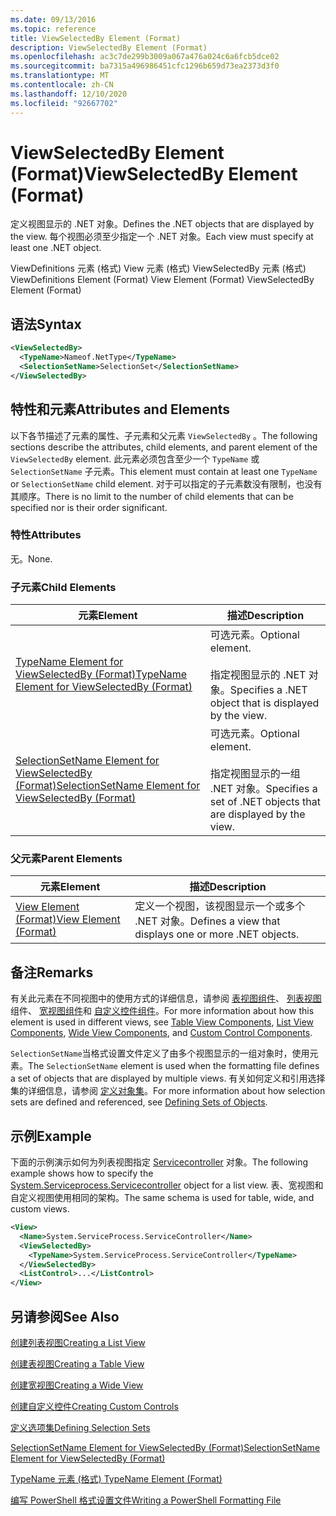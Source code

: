 ```yaml
---
ms.date: 09/13/2016
ms.topic: reference
title: ViewSelectedBy Element (Format)
description: ViewSelectedBy Element (Format)
ms.openlocfilehash: ac3c7de299b3009a067a476a024c6a6fcb5dce02
ms.sourcegitcommit: ba7315a496986451cfc1296b659d73ea2373d3f0
ms.translationtype: MT
ms.contentlocale: zh-CN
ms.lasthandoff: 12/10/2020
ms.locfileid: "92667702"
---
```

# <a name="viewselectedby-element-format"></a><span data-ttu-id="9626f-103">ViewSelectedBy Element (Format)</span><span class="sxs-lookup"><span data-stu-id="9626f-103">ViewSelectedBy Element (Format)</span></span>

<span data-ttu-id="9626f-104">定义视图显示的 .NET 对象。</span><span class="sxs-lookup"><span data-stu-id="9626f-104">Defines the .NET objects that are displayed by the view.</span></span> <span data-ttu-id="9626f-105">每个视图必须至少指定一个 .NET 对象。</span><span class="sxs-lookup"><span data-stu-id="9626f-105">Each view must specify at least one .NET object.</span></span>

<span data-ttu-id="9626f-106">ViewDefinitions 元素 (格式) View 元素 (格式) ViewSelectedBy 元素 (格式) </span><span class="sxs-lookup"><span data-stu-id="9626f-106">ViewDefinitions Element (Format) View Element (Format) ViewSelectedBy Element (Format)</span></span>

## <a name="syntax"></a><span data-ttu-id="9626f-107">语法</span><span class="sxs-lookup"><span data-stu-id="9626f-107">Syntax</span></span>

```xml
<ViewSelectedBy>
  <TypeName>Nameof.NetType</TypeName>
  <SelectionSetName>SelectionSet</SelectionSetName>
</ViewSelectedBy>
```

## <a name="attributes-and-elements"></a><span data-ttu-id="9626f-108">特性和元素</span><span class="sxs-lookup"><span data-stu-id="9626f-108">Attributes and Elements</span></span>

<span data-ttu-id="9626f-109">以下各节描述了元素的属性、子元素和父元素 `ViewSelectedBy` 。</span><span class="sxs-lookup"><span data-stu-id="9626f-109">The following sections describe the attributes, child elements, and parent element of the `ViewSelectedBy` element.</span></span> <span data-ttu-id="9626f-110">此元素必须包含至少一个 `TypeName` 或 `SelectionSetName` 子元素。</span><span class="sxs-lookup"><span data-stu-id="9626f-110">This element must contain at least one `TypeName` or `SelectionSetName` child element.</span></span> <span data-ttu-id="9626f-111">对于可以指定的子元素数没有限制，也没有其顺序。</span><span class="sxs-lookup"><span data-stu-id="9626f-111">There is no limit to the number of child elements that can be specified nor is their order significant.</span></span>

### <a name="attributes"></a><span data-ttu-id="9626f-112">特性</span><span class="sxs-lookup"><span data-stu-id="9626f-112">Attributes</span></span>

<span data-ttu-id="9626f-113">无。</span><span class="sxs-lookup"><span data-stu-id="9626f-113">None.</span></span>

### <a name="child-elements"></a><span data-ttu-id="9626f-114">子元素</span><span class="sxs-lookup"><span data-stu-id="9626f-114">Child Elements</span></span>

|<span data-ttu-id="9626f-115">元素</span><span class="sxs-lookup"><span data-stu-id="9626f-115">Element</span></span>|<span data-ttu-id="9626f-116">描述</span><span class="sxs-lookup"><span data-stu-id="9626f-116">Description</span></span>|
|-------------|-----------------|
|[<span data-ttu-id="9626f-117">TypeName Element for ViewSelectedBy (Format)</span><span class="sxs-lookup"><span data-stu-id="9626f-117">TypeName Element for ViewSelectedBy (Format)</span></span>](./typename-element-for-viewselectedby-format.md)|<span data-ttu-id="9626f-118">可选元素。</span><span class="sxs-lookup"><span data-stu-id="9626f-118">Optional element.</span></span><br /><br /> <span data-ttu-id="9626f-119">指定视图显示的 .NET 对象。</span><span class="sxs-lookup"><span data-stu-id="9626f-119">Specifies a .NET object that is displayed by the view.</span></span>|
|[<span data-ttu-id="9626f-120">SelectionSetName Element for ViewSelectedBy (Format)</span><span class="sxs-lookup"><span data-stu-id="9626f-120">SelectionSetName Element for ViewSelectedBy (Format)</span></span>](./selectionsetname-element-for-viewselectedby-format.md)|<span data-ttu-id="9626f-121">可选元素。</span><span class="sxs-lookup"><span data-stu-id="9626f-121">Optional element.</span></span><br /><br /> <span data-ttu-id="9626f-122">指定视图显示的一组 .NET 对象。</span><span class="sxs-lookup"><span data-stu-id="9626f-122">Specifies a set of .NET objects that are displayed by the view.</span></span>|

### <a name="parent-elements"></a><span data-ttu-id="9626f-123">父元素</span><span class="sxs-lookup"><span data-stu-id="9626f-123">Parent Elements</span></span>

|<span data-ttu-id="9626f-124">元素</span><span class="sxs-lookup"><span data-stu-id="9626f-124">Element</span></span>|<span data-ttu-id="9626f-125">描述</span><span class="sxs-lookup"><span data-stu-id="9626f-125">Description</span></span>|
|-------------|-----------------|
|[<span data-ttu-id="9626f-126">View Element (Format)</span><span class="sxs-lookup"><span data-stu-id="9626f-126">View Element (Format)</span></span>](./view-element-format.md)|<span data-ttu-id="9626f-127">定义一个视图，该视图显示一个或多个 .NET 对象。</span><span class="sxs-lookup"><span data-stu-id="9626f-127">Defines a view that displays one or more .NET objects.</span></span>|

## <a name="remarks"></a><span data-ttu-id="9626f-128">备注</span><span class="sxs-lookup"><span data-stu-id="9626f-128">Remarks</span></span>

<span data-ttu-id="9626f-129">有关此元素在不同视图中的使用方式的详细信息，请参阅 [表视图组件](./creating-a-table-view.md)、 [列表视图](./creating-a-list-view.md)组件、 [宽视图组件](./creating-a-wide-view.md)和 [自定义控件组件](./creating-custom-controls.md)。</span><span class="sxs-lookup"><span data-stu-id="9626f-129">For more information about how this element is used in different views, see [Table View Components](./creating-a-table-view.md), [List View Components](./creating-a-list-view.md), [Wide View Components](./creating-a-wide-view.md), and [Custom Control Components](./creating-custom-controls.md).</span></span>

<span data-ttu-id="9626f-130">`SelectionSetName`当格式设置文件定义了由多个视图显示的一组对象时，使用元素。</span><span class="sxs-lookup"><span data-stu-id="9626f-130">The `SelectionSetName` element is used when the formatting file defines a set of objects that are displayed by multiple views.</span></span> <span data-ttu-id="9626f-131">有关如何定义和引用选择集的详细信息，请参阅 [定义对象集](./defining-selection-sets.md)。</span><span class="sxs-lookup"><span data-stu-id="9626f-131">For more information about how selection sets are defined and referenced, see [Defining Sets of Objects](./defining-selection-sets.md).</span></span>

## <a name="example"></a><span data-ttu-id="9626f-132">示例</span><span class="sxs-lookup"><span data-stu-id="9626f-132">Example</span></span>

<span data-ttu-id="9626f-133">下面的示例演示如何为列表视图指定 [Servicecontroller](/dotnet/api/System.ServiceProcess.ServiceController) 对象。</span><span class="sxs-lookup"><span data-stu-id="9626f-133">The following example shows how to specify the [System.Serviceprocess.Servicecontroller](/dotnet/api/System.ServiceProcess.ServiceController) object for a list view.</span></span> <span data-ttu-id="9626f-134">表、宽视图和自定义视图使用相同的架构。</span><span class="sxs-lookup"><span data-stu-id="9626f-134">The same schema is used for table, wide, and custom views.</span></span>

```xml
<View>
  <Name>System.ServiceProcess.ServiceController</Name>
  <ViewSelectedBy>
    <TypeName>System.ServiceProcess.ServiceController</TypeName>
  </ViewSelectedBy>
  <ListControl>...</ListControl>
</View>
```

## <a name="see-also"></a><span data-ttu-id="9626f-135">另请参阅</span><span class="sxs-lookup"><span data-stu-id="9626f-135">See Also</span></span>

[<span data-ttu-id="9626f-136">创建列表视图</span><span class="sxs-lookup"><span data-stu-id="9626f-136">Creating a List View</span></span>](./creating-a-list-view.md)

[<span data-ttu-id="9626f-137">创建表视图</span><span class="sxs-lookup"><span data-stu-id="9626f-137">Creating a Table View</span></span>](./creating-a-table-view.md)

[<span data-ttu-id="9626f-138">创建宽视图</span><span class="sxs-lookup"><span data-stu-id="9626f-138">Creating a Wide View</span></span>](./creating-a-wide-view.md)

[<span data-ttu-id="9626f-139">创建自定义控件</span><span class="sxs-lookup"><span data-stu-id="9626f-139">Creating Custom Controls</span></span>](./creating-custom-controls.md)

[<span data-ttu-id="9626f-140">定义选项集</span><span class="sxs-lookup"><span data-stu-id="9626f-140">Defining Selection Sets</span></span>](./defining-selection-sets.md)

[<span data-ttu-id="9626f-141">SelectionSetName Element for ViewSelectedBy (Format)</span><span class="sxs-lookup"><span data-stu-id="9626f-141">SelectionSetName Element for ViewSelectedBy (Format)</span></span>](./selectionsetname-element-for-viewselectedby-format.md)

[<span data-ttu-id="9626f-142">TypeName 元素 (格式) </span><span class="sxs-lookup"><span data-stu-id="9626f-142">TypeName Element (Format)</span></span>](./typename-element-for-viewselectedby-format.md)

[<span data-ttu-id="9626f-143">编写 PowerShell 格式设置文件</span><span class="sxs-lookup"><span data-stu-id="9626f-143">Writing a PowerShell Formatting File</span></span>](./writing-a-powershell-formatting-file.md)
